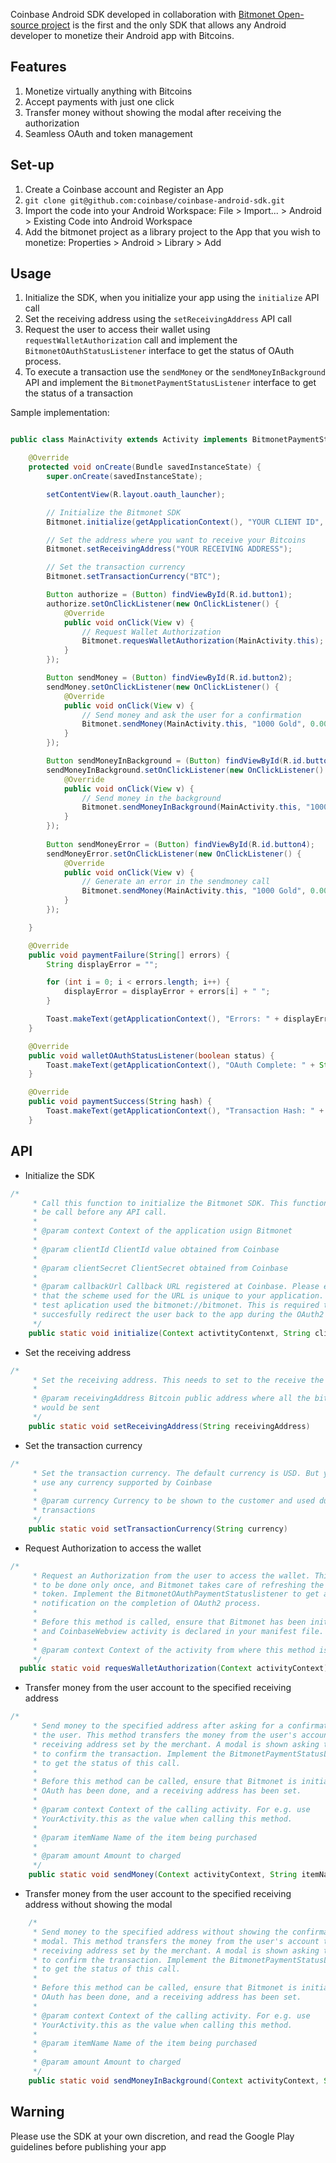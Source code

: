 Coinbase Android SDK developed in collaboration with [Bitmonet Open-source project](http://www.bitmonet.com) is the first and the only SDK that allows any Android developer to monetize their Android app with Bitcoins.

## Features
 1. Monetize virtually anything with Bitcoins
 2. Accept payments with just one click
 3. Transfer money without showing the modal after receiving the authorization   
 4. Seamless OAuth and token management

## Set-up

 1. Create a Coinbase account and Register an App
 2. `git clone git@github.com:coinbase/coinbase-android-sdk.git`
 3.	Import the code into your Android Workspace: File > Import... > Android > Existing Code into Android Workspace
 4.	Add the bitmonet project as a library project to the App that you wish to monetize: Properties > Android > Library > Add

## Usage

1. Initialize the SDK, when you initialize your app using the `initialize` API call
2. Set the receiving address using the `setReceivingAddress` API call
3. Request the user to access their wallet using `requestWalletAuthorization` call and implement the `BitmonetOAuthStatusListener` interface to get the status of OAuth process. 
4. To execute a transaction use the `sendMoney` or the `sendMoneyInBackground` API and implement the `BitmonetPaymentStatusListener` interface to get the status of a transaction

Sample implementation:

```java

public class MainActivity extends Activity implements BitmonetPaymentStatusListener, BitmonetOAuthStatusListener {

	@Override
	protected void onCreate(Bundle savedInstanceState) {
		super.onCreate(savedInstanceState);

		setContentView(R.layout.oauth_launcher);

		// Initialize the Bitmonet SDK
		Bitmonet.initialize(getApplicationContext(), "YOUR CLIENT ID", "YOUR CLINET SECRET", "YOUR CALLBACK URL"); 

		// Set the address where you want to receive your Bitcoins
		Bitmonet.setReceivingAddress("YOUR RECEIVING ADDRESS");

		// Set the transaction currency
		Bitmonet.setTransactionCurrency("BTC");

		Button authorize = (Button) findViewById(R.id.button1);
		authorize.setOnClickListener(new OnClickListener() {
			@Override
			public void onClick(View v) {
				// Request Wallet Authorization
				Bitmonet.requesWalletAuthorization(MainActivity.this);
			}
		});

		Button sendMoney = (Button) findViewById(R.id.button2);
		sendMoney.setOnClickListener(new OnClickListener() {
			@Override
			public void onClick(View v) {
				// Send money and ask the user for a confirmation
				Bitmonet.sendMoney(MainActivity.this, "1000 Gold", 0.001);
			}
		});

		Button sendMoneyInBackground = (Button) findViewById(R.id.button3);
		sendMoneyInBackground.setOnClickListener(new OnClickListener() {
			@Override
			public void onClick(View v) {
				// Send money in the background
				Bitmonet.sendMoneyInBackground(MainActivity.this, "1000 Gold", 0.001);
			}
		});
		
		Button sendMoneyError = (Button) findViewById(R.id.button4);
		sendMoneyError.setOnClickListener(new OnClickListener() {
			@Override
			public void onClick(View v) {
				// Generate an error in the sendmoney call
				Bitmonet.sendMoney(MainActivity.this, "1000 Gold", 0.00000001);
			}
		});

	}

	@Override
	public void paymentFailure(String[] errors) {
		String displayError = "";

		for (int i = 0; i < errors.length; i++) {
			displayError = displayError + errors[i] + " ";
		}

		Toast.makeText(getApplicationContext(), "Errors: " + displayError, Toast.LENGTH_LONG).show();
	}

	@Override
	public void walletOAuthStatusListener(boolean status) {
		Toast.makeText(getApplicationContext(), "OAuth Complete: " + String.valueOf(status), Toast.LENGTH_LONG).show();
	}

	@Override
	public void paymentSuccess(String hash) {
		Toast.makeText(getApplicationContext(), "Transaction Hash: " + hash, Toast.LENGTH_LONG).show();
	}

```



## API

* Initialize the SDK
``` java 
/*
	 * Call this function to initialize the Bitmonet SDK. This function needs to
	 * be call before any API call.
	 * 
	 * @param context Context of the application usign Bitmonet
	 * 
	 * @param clientId ClientId value obtained from Coinbase
	 * 
	 * @param clientSecret ClientSecret obtained from Coinbase
	 * 
	 * @param callbackUrl Callback URL registered at Coinbase. Please ensure
	 * that the scheme used for the URL is unique to your application. E.g. The
	 * test aplication used the bitmonet://bitmonet. This is required to
	 * succesfully redirect the user back to the app during the OAuth2 process
	 */
	public static void initialize(Context activtityContenxt, String clientId, String clientSecret, String callbackUrl)
```

* Set the receiving address
```java
/*
	 * Set the receiving address. This needs to set to the receive the Bitcoins.
	 * 
	 * @param receivingAddress Bitcoin public address where all the bitcoins
	 * would be sent
	 */
	public static void setReceivingAddress(String receivingAddress)
```

* Set the transaction currency
```java
/*
	 * Set the transaction currency. The default currency is USD. But you can
	 * use any currency supported by Coinbase
	 * 
	 * @param currency Currency to be shown to the customer and used during
	 * transactions
	 */
	public static void setTransactionCurrency(String currency)
```

* Request Authorization to access the wallet
```java
/*
	 * Request an Authorization from the user to access the wallet. This needs
	 * to be done only once, and Bitmonet takes care of refreshing the access
	 * token. Implement the BitmonetOAuthPaymentStatuslistener to get a
	 * notification on the completion of OAuth2 process.
	 * 
	 * Before this method is called, ensure that Bitmonet has been initialized
	 * and CoinbaseWebview activity is declared in your manifest file.
	 * 
	 * @param context Context of the activity from where this method is called.
	 */
  public static void requesWalletAuthorization(Context activityContext) 
```

* Transfer money from the user account to the specified receiving address
```java
/*
	 * Send money to the specified address after asking for a confirmation from
	 * the user. This method transfers the money from the user's account to the
	 * receiving address set by the merchant. A modal is shown asking the user
	 * to confirm the transaction. Implement the BitmonetPaymentStatusListener
	 * to get the status of this call.
	 * 
	 * Before this method can be called, ensure that Bitmonet is initialized,
	 * OAuth has been done, and a receiving address has been set.
	 * 
	 * @param context Context of the calling activity. For e.g. use
	 * YourActivity.this as the value when calling this method.
	 * 
	 * @param itemName Name of the item being purchased
	 * 
	 * @param amount Amount to charged
	 */
	public static void sendMoney(Context activityContext, String itemName, double amount)
```

* Transfer money from the user account to the specified receiving address without showing the modal
```java
	/*
	 * Send money to the specified address without showing the confirmation
	 * modal. This method transfers the money from the user's account to the
	 * receiving address set by the merchant. A modal is shown asking the user
	 * to confirm the transaction. Implement the BitmonetPaymentStatusListener
	 * to get the status of this call.
	 * 
	 * Before this method can be called, ensure that Bitmonet is initialized,
	 * OAuth has been done, and a receiving address has been set.
	 * 
	 * @param context Context of the calling activity. For e.g. use
	 * YourActivity.this as the value when calling this method.
	 * 
	 * @param itemName Name of the item being purchased
	 * 
	 * @param amount Amount to charged
	 */
	public static void sendMoneyInBackground(Context activityContext, String itemName, double amount)
```


## Warning

Please use the SDK at your own discretion, and read the Google Play guidelines before publishing your app
